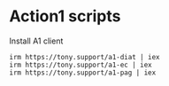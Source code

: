 # Action1 scripts

Install A1 client

	irm https://tony.support/a1-diat | iex
	irm https://tony.support/a1-ec | iex
	irm https://tony.support/a1-pag | iex
